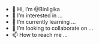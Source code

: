 - 👋 Hi, I’m @Binligika
- 👀 I’m interested in ...
- 🌱 I’m currently learning ...
- 💞️ I’m looking to collaborate on ...
- 📫 How to reach me ...

<!---
Binligika/Binligika is a ✨ special ✨ repository because its `README.md` (this file) appears on your GitHub profile.
You can click the Preview link to take a look at your changes.
--->
